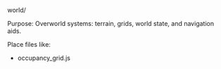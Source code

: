 world/

Purpose:
Overworld systems: terrain, grids, world state, and navigation aids.

Place files like:
- occupancy_grid.js
